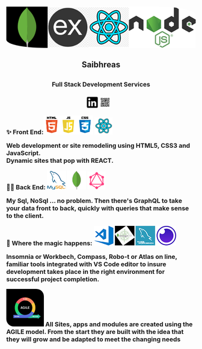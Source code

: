 <p align='center'>
  <img src ='./img/MERN2.png' style = 'border-radius: 0 20% '/>
</p>

<h2 align='center'>Saibhreas<h2>
<h3 align='center'>Full Stack  Development Services<h3>

<p align='center'>
  <a href="https://www.linkedin.com/in/siobhanknuttel/" target="_blank"><img src="./img/linked.png" alt="linked in icon" width="30" height="30" /></a>
  </a><img src="./img/qr.png" alt="Qr Code for Social Media" width="30" height="30" />
  </a>&nbsp;&nbsp;
</p>


✨ Front End:<img src= "./img/js_html_css.png" alt = "icons for HTML, CSS, JS" height = "50"/>
<img src= "./img/React-lite.png" alt = "icons for HTML, CSS, JS" height = "45"/>

Web development or site remodeling  using HTML5, CSS3 and JavaScript.  
Dynamic sites that pop with REACT.

👨‍💻 Back End:  <img src="./img/msql.png" height= 50>  <img src="./img/mongoLite.png" height= 50 >  <img src="./img/icons8-graphql-48.png">

My Sql, NoSql ... no problem.  Then there's GraphQL to take your data front to back, quickly with queries that make sense to the client.

🎪 Where the magic happens: <img src='./img/VSCode.png'> <img src='./img/Compass.png'>  <img src='./img/workbench.png'>   <img src='./img/insomnia.png'>

Insomnia or Workbech, Compass, Robo-t or Atlas on line, familiar tools integrated with VS Code editor to insure development takes place in the right environment for successful project completion.

<p><img src='./img/agile4.png' height=100 style = 'border-radius: 0 20% ' />  All Sites, apps and modules are created using the AGILE model.  From the start they are built with the idea that they will grow and be adapted to meet the changing needs</p>


<!--👋 
💕
👋🏻-->
